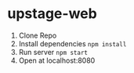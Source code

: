 # upstage-web

1. Clone Repo
2. Install dependencies `npm install`
3. Run server `npm start`
4. Open at localhost:8080

